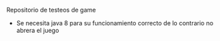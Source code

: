 Repositorio de testeos de game

* Se necesita java 8 para su funcionamiento correcto de lo contrario no abrera el juego
